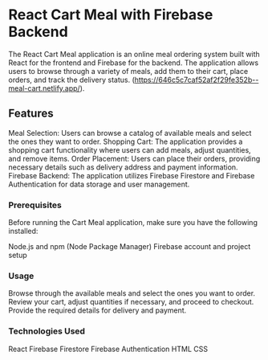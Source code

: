 # React Cart Meal with Firebase Backend

The React Cart Meal application is an online meal ordering system built with React for the frontend and Firebase for the backend. The application allows users to browse through a variety of meals, add them to their cart, place orders, and track the delivery status. (https://646c5c7caf52af2f29fe352b--meal-cart.netlify.app/).

## Features

Meal Selection: Users can browse a catalog of available meals and select the ones they want to order.
Shopping Cart: The application provides a shopping cart functionality where users can add meals, adjust quantities, and remove items.
Order Placement: Users can place their orders, providing necessary details such as delivery address and payment information.
Firebase Backend: The application utilizes Firebase Firestore and Firebase Authentication for data storage and user management.

### Prerequisites

Before running the Cart Meal application, make sure you have the following installed:

Node.js and npm (Node Package Manager)
Firebase account and project setup

### Usage

Browse through the available meals and select the ones you want to order.
Review your cart, adjust quantities if necessary, and proceed to checkout.
Provide the required details for delivery and payment.

### Technologies Used

React
Firebase Firestore
Firebase Authentication
HTML
CSS
